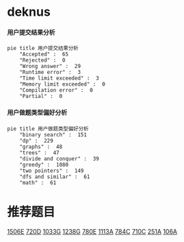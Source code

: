 # deknus

<!-- tabs:start -->



#### **用户提交结果分析**

```mermaid
pie title 用户提交结果分析
    "Accepted" :  65
    "Rejected" :  0
    "Wrong answer" :  29
    "Runtime error" :  3
    "Time limit exceeded" :  3
    "Memory limit exceeded" :  0
    "Compilation error" :  0
    "Partial" :  0
```

#### **用户做题类型偏好分析**

```mermaid
pie title 用户做题类型偏好分析
    "binary search" :  151
    "dp" :  229
    "graphs" :  48
    "trees" :  47
    "divide and conquer" :  39
    "greedy" :  1080
    "two pointers" :  149
    "dfs and similar" :  61
    "math" :  61
```



<!-- tabs:end -->
# 推荐题目
[1506E](https://codeforces.com/contest/1506/problem/E)
[720D](https://codeforces.com/contest/720/problem/D)
[1033G](https://codeforces.com/contest/1033/problem/G)
[1238G](https://codeforces.com/contest/1238/problem/G)
[780E](https://codeforces.com/contest/780/problem/E)
[1113A](https://codeforces.com/contest/1113/problem/A)
[784C](https://codeforces.com/contest/784/problem/C)
[710C](https://codeforces.com/contest/710/problem/C)
[251A](https://codeforces.com/contest/251/problem/A)
[106A](https://codeforces.com/contest/106/problem/A)
